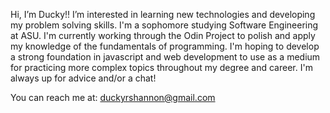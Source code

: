 Hi, I’m Ducky!!
I’m interested in learning new technologies and developing my problem solving skills. I'm a sophomore studying 
Software Engineering at ASU. I'm currently working through the Odin Project to polish and apply my knowledge of the fundamentals of programming. I'm hoping to develop a strong foundation in javascript and web development to use as a medium for practicing more complex topics throughout my degree and career. I'm always up for advice and/or a chat!

You can reach me at: duckyrshannon@gmail.com 




